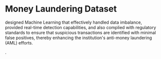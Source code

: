 # Money Laundering Dataset
designed Machine Learning  that effectively handled data imbalance, provided real-time detection capabilities, and also complied with regulatory standards to ensure that suspicious transactions are identified with minimal false positives, thereby enhancing the institution's anti-money laundering (AML) efforts.

.
